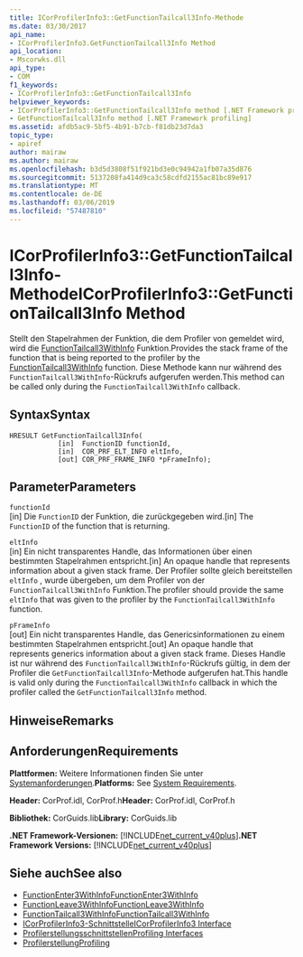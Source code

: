 ```yaml
---
title: ICorProfilerInfo3::GetFunctionTailcall3Info-Methode
ms.date: 03/30/2017
api_name:
- ICorProfilerInfo3.GetFunctionTailcall3Info Method
api_location:
- Mscorwks.dll
api_type:
- COM
f1_keywords:
- ICorProfilerInfo3::GetFunctionTailcall3Info
helpviewer_keywords:
- ICorProfilerInfo3::GetFunctionTailcall3Info method [.NET Framework profiling]
- GetFunctionTailcall3Info method [.NET Framework profiling]
ms.assetid: afdb5ac9-5bf5-4b91-b7cb-f81db23d7da3
topic_type:
- apiref
author: mairaw
ms.author: mairaw
ms.openlocfilehash: b3d5d3808f51f921bd3e0c94942a1fb07a35d876
ms.sourcegitcommit: 5137208fa414d9ca3c58cdfd2155ac81bc89e917
ms.translationtype: MT
ms.contentlocale: de-DE
ms.lasthandoff: 03/06/2019
ms.locfileid: "57487810"
---
```

# <a name="icorprofilerinfo3getfunctiontailcall3info-method"></a><span data-ttu-id="8dcf8-102">ICorProfilerInfo3::GetFunctionTailcall3Info-Methode</span><span class="sxs-lookup"><span data-stu-id="8dcf8-102">ICorProfilerInfo3::GetFunctionTailcall3Info Method</span></span>
<span data-ttu-id="8dcf8-103">Stellt den Stapelrahmen der Funktion, die dem Profiler von gemeldet wird, wird die [FunctionTailcall3WithInfo](../../../../docs/framework/unmanaged-api/profiling/functiontailcall3withinfo-function.md) Funktion.</span><span class="sxs-lookup"><span data-stu-id="8dcf8-103">Provides the stack frame of the function that is being reported to the profiler by the [FunctionTailcall3WithInfo](../../../../docs/framework/unmanaged-api/profiling/functiontailcall3withinfo-function.md) function.</span></span> <span data-ttu-id="8dcf8-104">Diese Methode kann nur während des `FunctionTailcall3WithInfo`-Rückrufs aufgerufen werden.</span><span class="sxs-lookup"><span data-stu-id="8dcf8-104">This method can be called only during the `FunctionTailcall3WithInfo` callback.</span></span>  
  
## <a name="syntax"></a><span data-ttu-id="8dcf8-105">Syntax</span><span class="sxs-lookup"><span data-stu-id="8dcf8-105">Syntax</span></span>  
  
```  
HRESULT GetFunctionTailcall3Info(   
            [in]  FunctionID functionId,   
            [in]  COR_PRF_ELT_INFO eltInfo,  
            [out] COR_PRF_FRAME_INFO *pFrameInfo);  
```  
  
## <a name="parameters"></a><span data-ttu-id="8dcf8-106">Parameter</span><span class="sxs-lookup"><span data-stu-id="8dcf8-106">Parameters</span></span>  
 `functionId`  
 <span data-ttu-id="8dcf8-107">[in] Die `FunctionID` der Funktion, die zurückgegeben wird.</span><span class="sxs-lookup"><span data-stu-id="8dcf8-107">[in] The `FunctionID` of the function that is returning.</span></span>  
  
 `eltInfo`  
 <span data-ttu-id="8dcf8-108">[in] Ein nicht transparentes Handle, das Informationen über einen bestimmten Stapelrahmen entspricht.</span><span class="sxs-lookup"><span data-stu-id="8dcf8-108">[in] An opaque handle that represents information about a given stack frame.</span></span> <span data-ttu-id="8dcf8-109">Der Profiler sollte gleich bereitstellen `eltInfo` , wurde übergeben, um dem Profiler von der `FunctionTailcall3WithInfo` Funktion.</span><span class="sxs-lookup"><span data-stu-id="8dcf8-109">The profiler should provide the same `eltInfo` that was given to the profiler by the `FunctionTailcall3WithInfo` function.</span></span>  
  
 `pFrameInfo`  
 <span data-ttu-id="8dcf8-110">[out] Ein nicht transparentes Handle, das Genericsinformationen zu einem bestimmten Stapelrahmen entspricht.</span><span class="sxs-lookup"><span data-stu-id="8dcf8-110">[out] An opaque handle that represents generics information about a given stack frame.</span></span> <span data-ttu-id="8dcf8-111">Dieses Handle ist nur während des `FunctionTailcall3WithInfo`-Rückrufs gültig, in dem der Profiler die `GetFunctionTailcall3Info`-Methode aufgerufen hat.</span><span class="sxs-lookup"><span data-stu-id="8dcf8-111">This handle is valid only during the `FunctionTailcall3WithInfo` callback in which the profiler called the `GetFunctionTailcall3Info` method.</span></span>  
  
## <a name="remarks"></a><span data-ttu-id="8dcf8-112">Hinweise</span><span class="sxs-lookup"><span data-stu-id="8dcf8-112">Remarks</span></span>  
  
## <a name="requirements"></a><span data-ttu-id="8dcf8-113">Anforderungen</span><span class="sxs-lookup"><span data-stu-id="8dcf8-113">Requirements</span></span>  
 <span data-ttu-id="8dcf8-114">**Plattformen:** Weitere Informationen finden Sie unter [Systemanforderungen](../../../../docs/framework/get-started/system-requirements.md).</span><span class="sxs-lookup"><span data-stu-id="8dcf8-114">**Platforms:** See [System Requirements](../../../../docs/framework/get-started/system-requirements.md).</span></span>  
  
 <span data-ttu-id="8dcf8-115">**Header:** CorProf.idl, CorProf.h</span><span class="sxs-lookup"><span data-stu-id="8dcf8-115">**Header:** CorProf.idl, CorProf.h</span></span>  
  
 <span data-ttu-id="8dcf8-116">**Bibliothek:** CorGuids.lib</span><span class="sxs-lookup"><span data-stu-id="8dcf8-116">**Library:** CorGuids.lib</span></span>  
  
 <span data-ttu-id="8dcf8-117">**.NET Framework-Versionen:** [!INCLUDE[net_current_v40plus](../../../../includes/net-current-v40plus-md.md)]</span><span class="sxs-lookup"><span data-stu-id="8dcf8-117">**.NET Framework Versions:** [!INCLUDE[net_current_v40plus](../../../../includes/net-current-v40plus-md.md)]</span></span>  
  
## <a name="see-also"></a><span data-ttu-id="8dcf8-118">Siehe auch</span><span class="sxs-lookup"><span data-stu-id="8dcf8-118">See also</span></span>
- [<span data-ttu-id="8dcf8-119">FunctionEnter3WithInfo</span><span class="sxs-lookup"><span data-stu-id="8dcf8-119">FunctionEnter3WithInfo</span></span>](../../../../docs/framework/unmanaged-api/profiling/functionenter3withinfo-function.md)
- [<span data-ttu-id="8dcf8-120">FunctionLeave3WithInfo</span><span class="sxs-lookup"><span data-stu-id="8dcf8-120">FunctionLeave3WithInfo</span></span>](../../../../docs/framework/unmanaged-api/profiling/functionleave3withinfo-function.md)
- [<span data-ttu-id="8dcf8-121">FunctionTailcall3WithInfo</span><span class="sxs-lookup"><span data-stu-id="8dcf8-121">FunctionTailcall3WithInfo</span></span>](../../../../docs/framework/unmanaged-api/profiling/functiontailcall3withinfo-function.md)
- [<span data-ttu-id="8dcf8-122">ICorProfilerInfo3-Schnittstelle</span><span class="sxs-lookup"><span data-stu-id="8dcf8-122">ICorProfilerInfo3 Interface</span></span>](../../../../docs/framework/unmanaged-api/profiling/icorprofilerinfo3-interface.md)
- [<span data-ttu-id="8dcf8-123">Profilerstellungsschnittstellen</span><span class="sxs-lookup"><span data-stu-id="8dcf8-123">Profiling Interfaces</span></span>](../../../../docs/framework/unmanaged-api/profiling/profiling-interfaces.md)
- [<span data-ttu-id="8dcf8-124">Profilerstellung</span><span class="sxs-lookup"><span data-stu-id="8dcf8-124">Profiling</span></span>](../../../../docs/framework/unmanaged-api/profiling/index.md)
